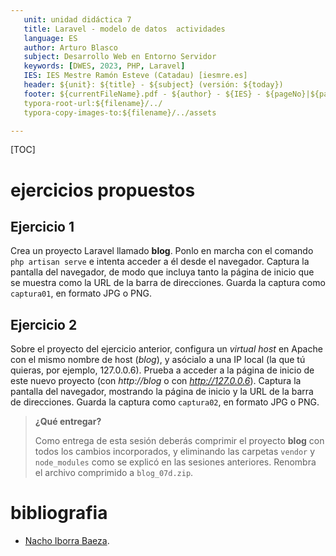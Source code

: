 ```yaml
---
   unit: unidad didáctica 7
   title: Laravel - modelo de datos  actividades
   language: ES
   author: Arturo Blasco
   subject: Desarrollo Web en Entorno Servidor
   keywords: [DWES, 2023, PHP, Laravel]
   IES: IES Mestre Ramón Esteve (Catadau) [iesmre.es]
   header: ${unit}: ${title} - ${subject} (versión: ${today})
   footer: ${currentFileName}.pdf - ${author} - ${IES} - ${pageNo}|${pageCount}
   typora-root-url:${filename}/../
   typora-copy-images-to:${filename}/../assets

---
```






[TOC]

# ejercicios propuestos



## Ejercicio 1

Crea un proyecto Laravel llamado **blog**. Ponlo en marcha con el comando `php artisan serve` e intenta acceder a él desde el navegador. Captura la pantalla del navegador, de modo que incluya tanto la página de inicio que se muestra como la URL de la barra de direcciones. Guarda la captura como `captura01`, en formato JPG o PNG.



## Ejercicio 2

Sobre el proyecto del ejercicio anterior, configura un *virtual host* en Apache con el mismo nombre de host (*blog*), y asócialo a una IP local (la que tú quieras, por ejemplo, 127.0.0.6). Prueba a acceder a la página de inicio de este nuevo proyecto (con *http://blog* o con *http://127.0.0.6*). Captura la pantalla del navegador, mostrando la página de inicio y la URL de la barra de direcciones. Guarda la captura como `captura02`, en formato JPG o PNG. 





> **¿Qué entregar?**
>
> Como entrega de esta sesión deberás comprimir el proyecto **blog** con todos los cambios incorporados, y eliminando las carpetas `vendor` y `node_modules` como se explicó en las sesiones anteriores. Renombra el archivo comprimido a `blog_07d.zip`.



# bibliografia

- [Nacho Iborra Baeza](https://nachoiborraies.github.io/laravel/).
